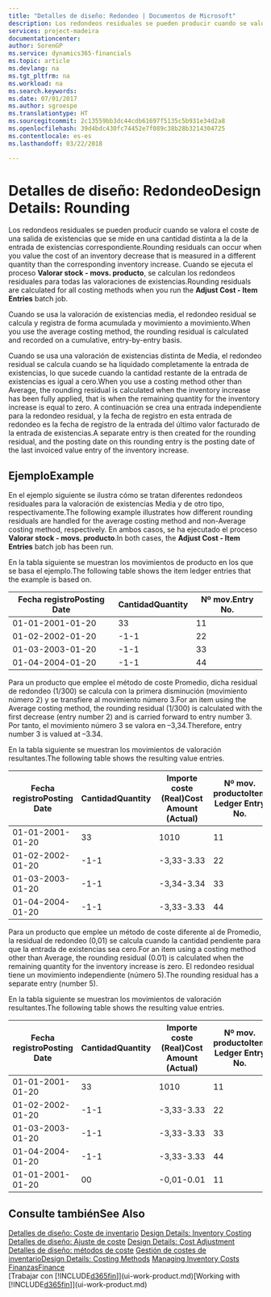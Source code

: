 ```yaml
---
title: "Detalles de diseño: Redondeo | Documentos de Microsoft"
description: Los redondeos residuales se pueden producir cuando se valora el coste de una salida de existencias que se mide en una cantidad distinta a la de la entrada de existencias correspondiente. Cuando se ejecuta el proceso **Valorar stock - movs. producto**, se calculan los redondeos residuales para todas las valoraciones de existencias.
services: project-madeira
documentationcenter: 
author: SorenGP
ms.service: dynamics365-financials
ms.topic: article
ms.devlang: na
ms.tgt_pltfrm: na
ms.workload: na
ms.search.keywords: 
ms.date: 07/01/2017
ms.author: sgroespe
ms.translationtype: HT
ms.sourcegitcommit: 2c13559bb3dc44cdb61697f5135c5b931e34d2a8
ms.openlocfilehash: 39d4bdc430fc74452e7f089c38b28b3214304725
ms.contentlocale: es-es
ms.lasthandoff: 03/22/2018

---
```

# <a name="design-details-rounding"></a><span data-ttu-id="10b92-104">Detalles de diseño: Redondeo</span><span class="sxs-lookup"><span data-stu-id="10b92-104">Design Details: Rounding</span></span>
<span data-ttu-id="10b92-105">Los redondeos residuales se pueden producir cuando se valora el coste de una salida de existencias que se mide en una cantidad distinta a la de la entrada de existencias correspondiente.</span><span class="sxs-lookup"><span data-stu-id="10b92-105">Rounding residuals can occur when you value the cost of an inventory decrease that is measured in a different quantity than the corresponding inventory increase.</span></span> <span data-ttu-id="10b92-106">Cuando se ejecuta el proceso **Valorar stock - movs. producto**, se calculan los redondeos residuales para todas las valoraciones de existencias.</span><span class="sxs-lookup"><span data-stu-id="10b92-106">Rounding residuals are calculated for all costing methods when you run the **Adjust Cost - Item Entries** batch job.</span></span>  

 <span data-ttu-id="10b92-107">Cuando se usa la valoración de existencias media, el redondeo residual se calcula y registra de forma acumulada y movimiento a movimiento.</span><span class="sxs-lookup"><span data-stu-id="10b92-107">When you use the average costing method, the rounding residual is calculated and recorded on a cumulative, entry-by-entry basis.</span></span>  

 <span data-ttu-id="10b92-108">Cuando se usa una valoración de existencias distinta de Media, el redondeo residual se calcula cuando se ha liquidado completamente la entrada de existencias, lo que sucede cuando la cantidad restante de la entrada de existencias es igual a cero.</span><span class="sxs-lookup"><span data-stu-id="10b92-108">When you use a costing method other than Average, the rounding residual is calculated when the inventory increase has been fully applied, that is when the remaining quantity for the inventory increase is equal to zero.</span></span> <span data-ttu-id="10b92-109">A continuación se crea una entrada independiente para la redondeo residual, y la fecha de registro en esta entrada de redondeo es la fecha de registro de la entrada del último valor facturado de la entrada de existencias.</span><span class="sxs-lookup"><span data-stu-id="10b92-109">A separate entry is then created for the rounding residual, and the posting date on this rounding entry is the posting date of the last invoiced value entry of the inventory increase.</span></span>  

## <a name="example"></a><span data-ttu-id="10b92-110">Ejemplo</span><span class="sxs-lookup"><span data-stu-id="10b92-110">Example</span></span>  
 <span data-ttu-id="10b92-111">En el ejemplo siguiente se ilustra cómo se tratan diferentes redondeos residuales para la valoración de existencias Media y de otro tipo, respectivamente.</span><span class="sxs-lookup"><span data-stu-id="10b92-111">The following example illustrates how different rounding residuals are handled for the average costing method and non-Average costing method, respectively.</span></span> <span data-ttu-id="10b92-112">En ambos casos, se ha ejecutado el proceso **Valorar stock - movs. producto**.</span><span class="sxs-lookup"><span data-stu-id="10b92-112">In both cases, the **Adjust Cost - Item Entries** batch job has been run.</span></span>  

 <span data-ttu-id="10b92-113">En la tabla siguiente se muestran los movimientos de producto en los que se basa el ejemplo.</span><span class="sxs-lookup"><span data-stu-id="10b92-113">The following table shows the item ledger entries that the example is based on.</span></span>  

|<span data-ttu-id="10b92-114">Fecha registro</span><span class="sxs-lookup"><span data-stu-id="10b92-114">Posting Date</span></span>|<span data-ttu-id="10b92-115">Cantidad</span><span class="sxs-lookup"><span data-stu-id="10b92-115">Quantity</span></span>|<span data-ttu-id="10b92-116">Nº mov.</span><span class="sxs-lookup"><span data-stu-id="10b92-116">Entry No.</span></span>|  
|------------------|--------------|---------------|  
|<span data-ttu-id="10b92-117">01-01-20</span><span class="sxs-lookup"><span data-stu-id="10b92-117">01-01-20</span></span>|<span data-ttu-id="10b92-118">3</span><span class="sxs-lookup"><span data-stu-id="10b92-118">3</span></span>|<span data-ttu-id="10b92-119">1</span><span class="sxs-lookup"><span data-stu-id="10b92-119">1</span></span>|  
|<span data-ttu-id="10b92-120">01-02-20</span><span class="sxs-lookup"><span data-stu-id="10b92-120">02-01-20</span></span>|<span data-ttu-id="10b92-121">-1</span><span class="sxs-lookup"><span data-stu-id="10b92-121">-1</span></span>|<span data-ttu-id="10b92-122">2</span><span class="sxs-lookup"><span data-stu-id="10b92-122">2</span></span>|  
|<span data-ttu-id="10b92-123">01-03-20</span><span class="sxs-lookup"><span data-stu-id="10b92-123">03-01-20</span></span>|<span data-ttu-id="10b92-124">-1</span><span class="sxs-lookup"><span data-stu-id="10b92-124">-1</span></span>|<span data-ttu-id="10b92-125">3</span><span class="sxs-lookup"><span data-stu-id="10b92-125">3</span></span>|  
|<span data-ttu-id="10b92-126">01-04-20</span><span class="sxs-lookup"><span data-stu-id="10b92-126">04-01-20</span></span>|<span data-ttu-id="10b92-127">-1</span><span class="sxs-lookup"><span data-stu-id="10b92-127">-1</span></span>|<span data-ttu-id="10b92-128">4</span><span class="sxs-lookup"><span data-stu-id="10b92-128">4</span></span>|  

 <span data-ttu-id="10b92-129">Para un producto que emplee el método de coste Promedio, dicha residual de redondeo (1/300) se calcula con la primera disminución (movimiento número 2) y se transfiere al movimiento número 3.</span><span class="sxs-lookup"><span data-stu-id="10b92-129">For an item using the Average costing method, the rounding residual (1/300) is calculated with the first decrease (entry number 2) and is carried forward to entry number 3.</span></span> <span data-ttu-id="10b92-130"> Por tanto, el movimiento número 3 se valora en –3,34.</span><span class="sxs-lookup"><span data-stu-id="10b92-130">Therefore, entry number 3 is valued at –3.34.</span></span>  

 <span data-ttu-id="10b92-131">En la tabla siguiente se muestran los movimientos de valoración resultantes.</span><span class="sxs-lookup"><span data-stu-id="10b92-131">The following table shows the resulting value entries.</span></span>  

|<span data-ttu-id="10b92-132">Fecha registro</span><span class="sxs-lookup"><span data-stu-id="10b92-132">Posting Date</span></span>|<span data-ttu-id="10b92-133">Cantidad</span><span class="sxs-lookup"><span data-stu-id="10b92-133">Quantity</span></span>|<span data-ttu-id="10b92-134">Importe coste (Real)</span><span class="sxs-lookup"><span data-stu-id="10b92-134">Cost Amount (Actual)</span></span>|<span data-ttu-id="10b92-135">Nº mov. producto</span><span class="sxs-lookup"><span data-stu-id="10b92-135">Item Ledger Entry No.</span></span>|<span data-ttu-id="10b92-136">Nº mov.</span><span class="sxs-lookup"><span data-stu-id="10b92-136">Entry No.</span></span>|  
|------------------|--------------|----------------------------|---------------------------|---------------|  
|<span data-ttu-id="10b92-137">01-01-20</span><span class="sxs-lookup"><span data-stu-id="10b92-137">01-01-20</span></span>|<span data-ttu-id="10b92-138">3</span><span class="sxs-lookup"><span data-stu-id="10b92-138">3</span></span>|<span data-ttu-id="10b92-139">10</span><span class="sxs-lookup"><span data-stu-id="10b92-139">10</span></span>|<span data-ttu-id="10b92-140">1</span><span class="sxs-lookup"><span data-stu-id="10b92-140">1</span></span>|<span data-ttu-id="10b92-141">1</span><span class="sxs-lookup"><span data-stu-id="10b92-141">1</span></span>|  
|<span data-ttu-id="10b92-142">01-02-20</span><span class="sxs-lookup"><span data-stu-id="10b92-142">02-01-20</span></span>|<span data-ttu-id="10b92-143">-1</span><span class="sxs-lookup"><span data-stu-id="10b92-143">-1</span></span>|<span data-ttu-id="10b92-144">-3,33</span><span class="sxs-lookup"><span data-stu-id="10b92-144">-3.33</span></span>|<span data-ttu-id="10b92-145">2</span><span class="sxs-lookup"><span data-stu-id="10b92-145">2</span></span>|<span data-ttu-id="10b92-146">2</span><span class="sxs-lookup"><span data-stu-id="10b92-146">2</span></span>|  
|<span data-ttu-id="10b92-147">01-03-20</span><span class="sxs-lookup"><span data-stu-id="10b92-147">03-01-20</span></span>|<span data-ttu-id="10b92-148">-1</span><span class="sxs-lookup"><span data-stu-id="10b92-148">-1</span></span>|<span data-ttu-id="10b92-149">-3,34</span><span class="sxs-lookup"><span data-stu-id="10b92-149">-3.34</span></span>|<span data-ttu-id="10b92-150">3</span><span class="sxs-lookup"><span data-stu-id="10b92-150">3</span></span>|<span data-ttu-id="10b92-151">3</span><span class="sxs-lookup"><span data-stu-id="10b92-151">3</span></span>|  
|<span data-ttu-id="10b92-152">01-04-20</span><span class="sxs-lookup"><span data-stu-id="10b92-152">04-01-20</span></span>|<span data-ttu-id="10b92-153">-1</span><span class="sxs-lookup"><span data-stu-id="10b92-153">-1</span></span>|<span data-ttu-id="10b92-154">-3,33</span><span class="sxs-lookup"><span data-stu-id="10b92-154">-3.33</span></span>|<span data-ttu-id="10b92-155">4</span><span class="sxs-lookup"><span data-stu-id="10b92-155">4</span></span>|<span data-ttu-id="10b92-156">4</span><span class="sxs-lookup"><span data-stu-id="10b92-156">4</span></span>|  

 <span data-ttu-id="10b92-157">Para un producto que emplee un método de coste diferente al de Promedio, la residual de redondeo (0,01) se calcula cuando la cantidad pendiente para que la entrada de existencias sea cero.</span><span class="sxs-lookup"><span data-stu-id="10b92-157">For an item using a costing method other than Average, the rounding residual (0.01) is calculated when the remaining quantity for the inventory increase is zero.</span></span> <span data-ttu-id="10b92-158">El redondeo residual tiene un movimiento independiente (número 5).</span><span class="sxs-lookup"><span data-stu-id="10b92-158">The rounding residual has a separate entry (number 5).</span></span>  

 <span data-ttu-id="10b92-159">En la tabla siguiente se muestran los movimientos de valoración resultantes.</span><span class="sxs-lookup"><span data-stu-id="10b92-159">The following table shows the resulting value entries.</span></span>  

|<span data-ttu-id="10b92-160">Fecha registro</span><span class="sxs-lookup"><span data-stu-id="10b92-160">Posting Date</span></span>|<span data-ttu-id="10b92-161">Cantidad</span><span class="sxs-lookup"><span data-stu-id="10b92-161">Quantity</span></span>|<span data-ttu-id="10b92-162">Importe coste (Real)</span><span class="sxs-lookup"><span data-stu-id="10b92-162">Cost Amount (Actual)</span></span>|<span data-ttu-id="10b92-163">Nº mov. producto</span><span class="sxs-lookup"><span data-stu-id="10b92-163">Item Ledger Entry No.</span></span>|<span data-ttu-id="10b92-164">Nº mov.</span><span class="sxs-lookup"><span data-stu-id="10b92-164">Entry No.</span></span>|  
|------------------|--------------|----------------------------|---------------------------|---------------|  
|<span data-ttu-id="10b92-165">01-01-20</span><span class="sxs-lookup"><span data-stu-id="10b92-165">01-01-20</span></span>|<span data-ttu-id="10b92-166">3</span><span class="sxs-lookup"><span data-stu-id="10b92-166">3</span></span>|<span data-ttu-id="10b92-167">10</span><span class="sxs-lookup"><span data-stu-id="10b92-167">10</span></span>|<span data-ttu-id="10b92-168">1</span><span class="sxs-lookup"><span data-stu-id="10b92-168">1</span></span>|<span data-ttu-id="10b92-169">1</span><span class="sxs-lookup"><span data-stu-id="10b92-169">1</span></span>|  
|<span data-ttu-id="10b92-170">01-02-20</span><span class="sxs-lookup"><span data-stu-id="10b92-170">02-01-20</span></span>|<span data-ttu-id="10b92-171">-1</span><span class="sxs-lookup"><span data-stu-id="10b92-171">-1</span></span>|<span data-ttu-id="10b92-172">-3,33</span><span class="sxs-lookup"><span data-stu-id="10b92-172">-3.33</span></span>|<span data-ttu-id="10b92-173">2</span><span class="sxs-lookup"><span data-stu-id="10b92-173">2</span></span>|<span data-ttu-id="10b92-174">2</span><span class="sxs-lookup"><span data-stu-id="10b92-174">2</span></span>|  
|<span data-ttu-id="10b92-175">01-03-20</span><span class="sxs-lookup"><span data-stu-id="10b92-175">03-01-20</span></span>|<span data-ttu-id="10b92-176">-1</span><span class="sxs-lookup"><span data-stu-id="10b92-176">-1</span></span>|<span data-ttu-id="10b92-177">-3,33</span><span class="sxs-lookup"><span data-stu-id="10b92-177">-3.33</span></span>|<span data-ttu-id="10b92-178">3</span><span class="sxs-lookup"><span data-stu-id="10b92-178">3</span></span>|<span data-ttu-id="10b92-179">3</span><span class="sxs-lookup"><span data-stu-id="10b92-179">3</span></span>|  
|<span data-ttu-id="10b92-180">01-04-20</span><span class="sxs-lookup"><span data-stu-id="10b92-180">04-01-20</span></span>|<span data-ttu-id="10b92-181">-1</span><span class="sxs-lookup"><span data-stu-id="10b92-181">-1</span></span>|<span data-ttu-id="10b92-182">-3,33</span><span class="sxs-lookup"><span data-stu-id="10b92-182">-3.33</span></span>|<span data-ttu-id="10b92-183">4</span><span class="sxs-lookup"><span data-stu-id="10b92-183">4</span></span>|<span data-ttu-id="10b92-184">4</span><span class="sxs-lookup"><span data-stu-id="10b92-184">4</span></span>|  
|<span data-ttu-id="10b92-185">01-01-20</span><span class="sxs-lookup"><span data-stu-id="10b92-185">01-01-20</span></span>|<span data-ttu-id="10b92-186">0</span><span class="sxs-lookup"><span data-stu-id="10b92-186">0</span></span>|<span data-ttu-id="10b92-187">-0,01</span><span class="sxs-lookup"><span data-stu-id="10b92-187">-0.01</span></span>|<span data-ttu-id="10b92-188">1</span><span class="sxs-lookup"><span data-stu-id="10b92-188">1</span></span>|<span data-ttu-id="10b92-189">5</span><span class="sxs-lookup"><span data-stu-id="10b92-189">5</span></span>|  

## <a name="see-also"></a><span data-ttu-id="10b92-190">Consulte también</span><span class="sxs-lookup"><span data-stu-id="10b92-190">See Also</span></span>  
 <span data-ttu-id="10b92-191">[Detalles de diseño: Coste de inventario](design-details-inventory-costing.md) </span><span class="sxs-lookup"><span data-stu-id="10b92-191">[Design Details: Inventory Costing](design-details-inventory-costing.md) </span></span>  
 <span data-ttu-id="10b92-192">[Detalles de diseño: Ajuste de coste](design-details-cost-adjustment.md) </span><span class="sxs-lookup"><span data-stu-id="10b92-192">[Design Details: Cost Adjustment](design-details-cost-adjustment.md) </span></span>  
 <span data-ttu-id="10b92-193">[Detalles de diseño: métodos de coste](design-details-costing-methods.md) [Gestión de costes de inventario](finance-manage-inventory-costs.md)</span><span class="sxs-lookup"><span data-stu-id="10b92-193">[Design Details: Costing Methods](design-details-costing-methods.md) [Managing Inventory Costs](finance-manage-inventory-costs.md)</span></span>  
 [<span data-ttu-id="10b92-194">Finanzas</span><span class="sxs-lookup"><span data-stu-id="10b92-194">Finance</span></span>](finance.md)  
 <span data-ttu-id="10b92-195">[Trabajar con [!INCLUDE[d365fin](includes/d365fin_md.md)]](ui-work-product.md)</span><span class="sxs-lookup"><span data-stu-id="10b92-195">[Working with [!INCLUDE[d365fin](includes/d365fin_md.md)]](ui-work-product.md)</span></span>

